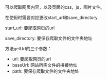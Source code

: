 可以爬取网页内容，以及页面的css，js，图片文件。

在使用时需要对应更改start_url和save_directory

start_url: 要爬取网页的url

save_directory: 要保存爬取文件的文件夹地址

方法getUrl的三个参数：

  - url: 要爬取网页的url
  - baseUrl: 网站所需文件的拼接地址
  - path: 要保存爬取文件的文件夹地址
 
